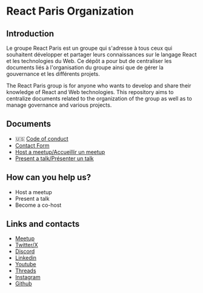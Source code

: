 # React Paris Organization

## Introduction

Le groupe React Paris est un groupe qui s'adresse à tous ceux qui souhaitent
développer et partager leurs connaissances sur le langage React et les
technologies du Web. Ce dépôt a pour but de centraliser les documents liés à
l'organisation du groupe ainsi que de gérer la gouvernance et les différents
projets.

The React Paris group is for anyone who wants to develop and share their
knowledge of React and Web technologies. This repository aims to centralize
documents related to the organization of the group as well as to manage
governance and various projects.

## Documents

- 🇺🇸 [Code of conduct](./CODE_OF_CONDUCT.markdown)
- [Contact Form](https://tally.so/r/nr6xWv)
- [Host a meetup/Accueillir un meetup](https://tally.so/r/mV0kBv)
- [Present a talk/Présenter un talk](https://tally.so/r/nGz2Vj)

## How can you help us?

- Host a meetup
- Present a talk
- Become a co-host

## Links and contacts

- [Meetup](https://www.meetup.com/React-Paris/)
- [Twitter/X](https://twitter.com/reactparismeetup)
- [Discord](https://discord.gg/QQh9s6gE)
- [Linkedin](https://www.linkedin.com/groups/13010212/)
- [Youtube](https://www.youtube.com/@ReactParisMeetup)
- [Threads](https://www.threads.net/@reactparismeetup)
- [Instagram](https://www.instagram.com/reactparismeetup)
- [Github](https://github.com/ReactParis)
